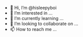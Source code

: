 - 👋 Hi, I’m @hisleepyboi
- 👀 I’m interested in ...
- 🌱 I’m currently learning ...
- 💞️ I’m looking to collaborate on ...
- 📫 How to reach me ...

<!---
hisleepyboi/hisleepyboi is a ✨ special ✨ repository because its `README.md` (this file) appears on your GitHub profile.
You can click the Preview link to take a look at your changes.
--->
